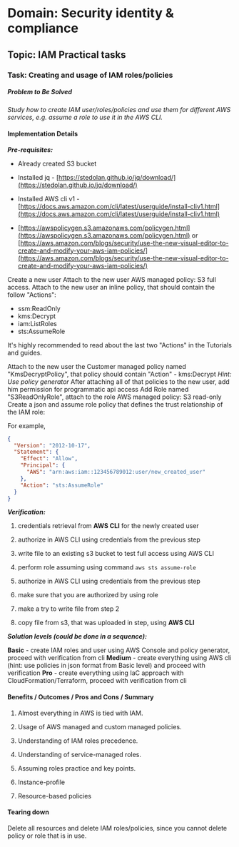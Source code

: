 # Domain: Security identity & compliance

## Topic: IAM Practical tasks

### Task: Creating and usage of IAM roles/policies

##### Problem to Be Solved
*Study how to create IAM user/roles/policies and use them for different AWS services, e.g. assume a role to use it in the AWS CLI.*

#### Implementation Details
***Pre-requisites:***

- Already created S3 bucket

- Installed jq - [https://stedolan.github.io/jq/download/](https://stedolan.github.io/jq/download/)

- Installed AWS cli v1 - [https://docs.aws.amazon.com/cli/latest/userguide/install-cliv1.html](https://docs.aws.amazon.com/cli/latest/userguide/install-cliv1.html)

- [https://awspolicygen.s3.amazonaws.com/policygen.html](https://awspolicygen.s3.amazonaws.com/policygen.html) or [https://aws.amazon.com/blogs/security/use-the-new-visual-editor-to-create-and-modify-your-aws-iam-policies/](https://aws.amazon.com/blogs/security/use-the-new-visual-editor-to-create-and-modify-your-aws-iam-policies/)

Create a new user
Attach to the new user AWS managed policy: S3 full access.
Attach to the new user an inline policy, that should contain the follow "Actions":
- ssm:ReadOnly
- kms:Decrypt
- iam:ListRoles
- sts:AssumeRole

It's highly recommended to read about the last two "Actions" in the Tutorials and guides.

Attach to the new user the Customer managed policy named "KmsDecryptPolicy", that policy should contain "Action" - kms:Decrypt
*Hint: Use policy generator*
After attaching all of that policies to the new user, add him permission for programmatic api access
Add Role named "S3ReadOnlyRole", attach to the role AWS managed policy: S3 read-only
Create a json and assume role policy that defines the trust relationship of the IAM role:

For example,
``` json
{ 
  "Version": "2012-10-17", 
  "Statement": { 
    "Effect": "Allow", 
    "Principal": { 
      "AWS": "arn:aws:iam::123456789012:user/new_created_user" 
    }, 
    "Action": "sts:AssumeRole" 
  } 
}
```

***Verification:***

1. credentials retrieval from **AWS CLI** for the newly created user

2. authorize in AWS CLI using credentials from the previous step

3. write file to an existing s3 bucket to test full access using AWS CLI

4. perform role assuming using command `aws sts assume-role`

5. authorize in AWS CLI using credentials from the previous step

6. make sure that you are authorized by using role

7. make a try to write file from step 2

8. copy file from s3, that was uploaded in step, using **AWS CLI**

***Solution levels (could be done in a sequence):***

**Basic** - create IAM roles and user using AWS Console and policy generator, proceed with verification from cli
**Medium** - create everything using AWS cli (hint: use policies in json format from Basic level) and proceed with verification
**Pro** - create everything using IaC approach with CloudFormation/Terraform, proceed with verification from cli

#### Benefits / Outcomes / Pros and Cons / Summary

1. Almost everything in AWS is tied with IAM.

2. Usage of AWS managed and custom managed policies.

3. Understanding of IAM roles precedence.

4. Understanding of service-managed roles.

5. Assuming roles practice and key points.

6. Instance-profile

7. Resource-based policies

#### Tearing down

Delete all resources and delete IAM roles/policies, since you cannot delete policy or role that is in use.
